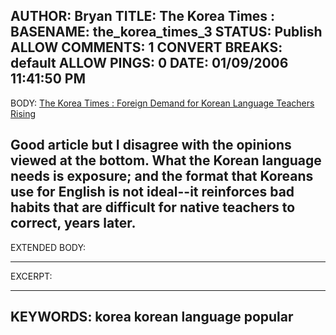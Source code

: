 AUTHOR: Bryan
TITLE: The Korea Times :
BASENAME: the_korea_times_3
STATUS: Publish
ALLOW COMMENTS: 1
CONVERT BREAKS: __default__
ALLOW PINGS: 0
DATE: 01/09/2006 11:41:50 PM
-----
BODY:
<a title="
The Korea Times : Foreign Demand for Korean Language Teachers Rising" href="http://times.hankooki.com/lpage/200601/kt2006010617145710160.htm">
The Korea Times : Foreign Demand for Korean Language Teachers Rising</a>

Good article but I disagree with the opinions viewed at the bottom. What the Korean language needs is exposure; and the format that Koreans use for English is not ideal--it reinforces bad habits that are difficult for native teachers to correct, years later.
-----
EXTENDED BODY:

-----
EXCERPT:

-----
KEYWORDS:
korea korean language popular
-----


